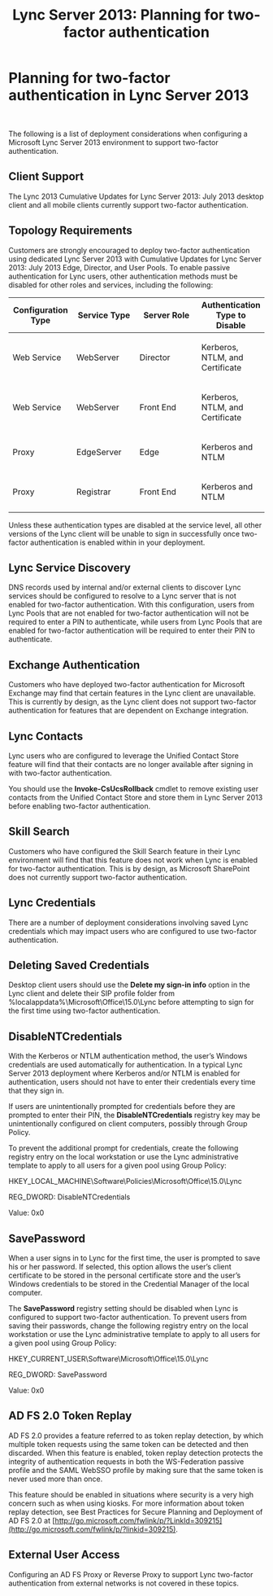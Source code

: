 ﻿---
title: 'Lync Server 2013: Planning for two-factor authentication'
TOCTitle: Planning for two-factor authentication
ms:assetid: 16f08710-8961-4659-acbf-ebb95a198fb4
ms:mtpsurl: https://technet.microsoft.com/en-us/library/Dn308562(v=OCS.15)
ms:contentKeyID: 54973683
ms.date: 04/06/2015
mtps_version: v=OCS.15
---

# Planning for two-factor authentication in Lync Server 2013

 


The following is a list of deployment considerations when configuring a Microsoft Lync Server 2013 environment to support two-factor authentication.

## Client Support

The Lync 2013 Cumulative Updates for Lync Server 2013: July 2013 desktop client and all mobile clients currently support two-factor authentication.

## Topology Requirements

Customers are strongly encouraged to deploy two-factor authentication using dedicated Lync Server 2013 with Cumulative Updates for Lync Server 2013: July 2013 Edge, Director, and User Pools. To enable passive authentication for Lync users, other authentication methods must be disabled for other roles and services, including the following:


<table>
<colgroup>
<col style="width: 25%" />
<col style="width: 25%" />
<col style="width: 25%" />
<col style="width: 25%" />
</colgroup>
<thead>
<tr class="header">
<th>Configuration Type</th>
<th>Service Type</th>
<th>Server Role</th>
<th>Authentication Type to Disable</th>
</tr>
</thead>
<tbody>
<tr class="odd">
<td><p>Web Service</p></td>
<td><p>WebServer</p></td>
<td><p>Director</p></td>
<td><p>Kerberos, NTLM, and Certificate</p></td>
</tr>
<tr class="even">
<td><p>Web Service</p></td>
<td><p>WebServer</p></td>
<td><p>Front End</p></td>
<td><p>Kerberos, NTLM, and Certificate</p></td>
</tr>
<tr class="odd">
<td><p>Proxy</p></td>
<td><p>EdgeServer</p></td>
<td><p>Edge</p></td>
<td><p>Kerberos and NTLM</p></td>
</tr>
<tr class="even">
<td><p>Proxy</p></td>
<td><p>Registrar</p></td>
<td><p>Front End</p></td>
<td><p>Kerberos and NTLM</p></td>
</tr>
</tbody>
</table>


Unless these authentication types are disabled at the service level, all other versions of the Lync client will be unable to sign in successfully once two-factor authentication is enabled within in your deployment.

## Lync Service Discovery

DNS records used by internal and/or external clients to discover Lync services should be configured to resolve to a Lync server that is not enabled for two-factor authentication. With this configuration, users from Lync Pools that are not enabled for two-factor authentication will not be required to enter a PIN to authenticate, while users from Lync Pools that are enabled for two-factor authentication will be required to enter their PIN to authenticate.

## Exchange Authentication

Customers who have deployed two-factor authentication for Microsoft Exchange may find that certain features in the Lync client are unavailable. This is currently by design, as the Lync client does not support two-factor authentication for features that are dependent on Exchange integration.

## Lync Contacts

Lync users who are configured to leverage the Unified Contact Store feature will find that their contacts are no longer available after signing in with two-factor authentication.

You should use the **Invoke-CsUcsRollback** cmdlet to remove existing user contacts from the Unified Contact Store and store them in Lync Server 2013 before enabling two-factor authentication.

## Skill Search

Customers who have configured the Skill Search feature in their Lync environment will find that this feature does not work when Lync is enabled for two-factor authentication. This is by design, as Microsoft SharePoint does not currently support two-factor authentication.

## Lync Credentials

There are a number of deployment considerations involving saved Lync credentials which may impact users who are configured to use two-factor authentication.

## Deleting Saved Credentials

Desktop client users should use the **Delete my sign-in info** option in the Lync client and delete their SIP profile folder from %localappdata%\\Microsoft\\Office\\15.0\\Lync before attempting to sign for the first time using two-factor authentication.

## DisableNTCredentials

With the Kerberos or NTLM authentication method, the user’s Windows credentials are used automatically for authentication. In a typical Lync Server 2013 deployment where Kerberos and/or NTLM is enabled for authentication, users should not have to enter their credentials every time that they sign in.

If users are unintentionally prompted for credentials before they are prompted to enter their PIN, the **DisableNTCredentials** registry key may be unintentionally configured on client computers, possibly through Group Policy.

To prevent the additional prompt for credentials, create the following registry entry on the local workstation or use the Lync administrative template to apply to all users for a given pool using Group Policy:

HKEY\_LOCAL\_MACHINE\\Software\\Policies\\Microsoft\\Office\\15.0\\Lync

REG\_DWORD: DisableNTCredentials

Value: 0x0

## SavePassword

When a user signs in to Lync for the first time, the user is prompted to save his or her password. If selected, this option allows the user’s client certificate to be stored in the personal certificate store and the user’s Windows credentials to be stored in the Credential Manager of the local computer.

The **SavePassword** registry setting should be disabled when Lync is configured to support two-factor authentication. To prevent users from saving their passwords, change the following registry entry on the local workstation or use the Lync administrative template to apply to all users for a given pool using Group Policy:

HKEY\_CURRENT\_USER\\Software\\Microsoft\\Office\\15.0\\Lync

REG\_DWORD: SavePassword

Value: 0x0

## AD FS 2.0 Token Replay

AD FS 2.0 provides a feature referred to as token replay detection, by which multiple token requests using the same token can be detected and then discarded. When this feature is enabled, token replay detection protects the integrity of authentication requests in both the WS-Federation passive profile and the SAML WebSSO profile by making sure that the same token is never used more than once.

This feature should be enabled in situations where security is a very high concern such as when using kiosks. For more information about token replay detection, see Best Practices for Secure Planning and Deployment of AD FS 2.0 at [http://go.microsoft.com/fwlink/p/?LinkId=309215](http://go.microsoft.com/fwlink/p/?linkid=309215).

## External User Access

Configuring an AD FS Proxy or Reverse Proxy to support Lync two-factor authentication from external networks is not covered in these topics.

